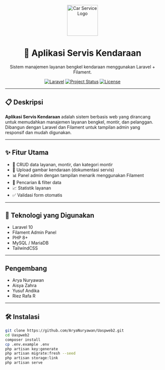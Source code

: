 <p align="center">
  <img src="https:https://www.google.com/imgres?q=gambar%20servis%20kendaraan&imgurl=https%3A%2F%2Fwww.adira.co.id%2Fimg%2Ffrontend%2Fnews%2Fthumb_1.%2520Car%2520Service.jpg&imgrefurl=https%3A%2F%2Fwww.adira.co.id%2Fdetail_berita%2Fmetalink%2Fyuk-lakukan-servis-mobil-berkala-kapan-saja-waktunya&docid=t9kF4cCLh7X0BM&tbnid=5lFdO-xJp-vxyM&vet=12ahUKEwih5MHQrIqOAxWtUGcHHb6KMDUQM3oFCIoBEAA..i&w=825&h=525&hcb=2&ved=2ahUKEwih5MHQrIqOAxWtUGcHHb6KMDUQM3oFCIoBEAA" alt="Car Service Logo" width="100"/>
</p>

<h1 align="center">🚗 Aplikasi Servis Kendaraan</h1>

<p align="center">
  Sistem manajemen layanan bengkel kendaraan menggunakan Laravel + Filament.
</p>

<p align="center">
  <a href="https://laravel.com" target="_blank"><img src="https://img.shields.io/badge/Laravel-Framework-red" alt="Laravel"></a>
  <a href="#"><img src="https://img.shields.io/badge/status-active-brightgreen" alt="Project Status"></a>
  <a href="#"><img src="https://img.shields.io/github/license/AryaNuryawan/Uaspweb2" alt="License"></a>
</p>

---

## 📋 Deskripsi

**Aplikasi Servis Kendaraan** adalah sistem berbasis web yang dirancang untuk memudahkan manajemen layanan bengkel, montir, dan pelanggan. Dibangun dengan Laravel dan Filament untuk tampilan admin yang responsif dan mudah digunakan.

---

## ✨ Fitur Utama

- 🔧 CRUD data layanan, montir, dan kategori montir
- 📂 Upload gambar kendaraan (dokumentasi servis)
- 📊 Panel admin dengan tampilan menarik menggunakan Filament
- 🔎 Pencarian & filter data
- 📈 Statistik layanan
- ✅ Validasi form otomatis

---

## 🚀 Teknologi yang Digunakan

- Laravel 10
- Filament Admin Panel
- PHP 8+
- MySQL / MariaDB
- TailwindCSS

---

## Pengembang
- Arya Nuryawan
- Aisya Zahra
- Yusuf Andika
- Riez Rafa R


---

## 🛠️ Instalasi

```bash
git clone https://github.com/AryaNuryawan/Uaspweb2.git
cd Uaspweb2
composer install
cp .env.example .env
php artisan key:generate
php artisan migrate:fresh --seed
php artisan storage:link
php artisan serve
